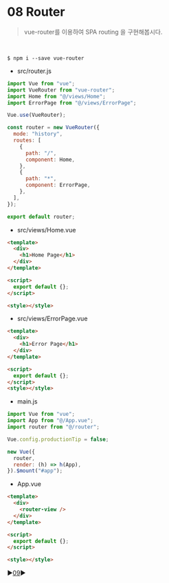 # 08 Router

> vue-router를 이용하여 SPA routing 을 구현해봅시다.

<br />

```
$ npm i --save vue-router
```

- src/router.js

```javascript
import Vue from "vue";
import VueRouter from "vue-router";
import Home from "@/views/Home";
import ErrorPage from "@/views/ErrorPage";

Vue.use(VueRouter);

const router = new VueRouter({
  mode: "history",
  routes: [
    {
      path: "/",
      component: Home,
    },
    {
      path: "*",
      component: ErrorPage,
    },
  ],
});

export default router;
```

- src/views/Home.vue

```html
<template>
  <div>
    <h1>Home Page</h1>
  </div>
</template>

<script>
  export default {};
</script>

<style></style>
```

- src/views/ErrorPage.vue

```html
<template>
  <div>
    <h1>Error Page</h1>
  </div>
</template>

<script>
  export default {};
</script>
<style></style>
```

- main.js

```javascript
import Vue from "vue";
import App from "@/App.vue";
import router from "@/router";

Vue.config.productionTip = false;

new Vue({
  router,
  render: (h) => h(App),
}).$mount("#app");
```

- App.vue

```html
<template>
  <div>
    <router-view />
  </div>
</template>

<script>
  export default {};
</script>

<style></style>
```

:arrow_forward:[09](./09%20Todo%20-%20%EC%A4%80%EB%B9%84.md):arrow_forward:
